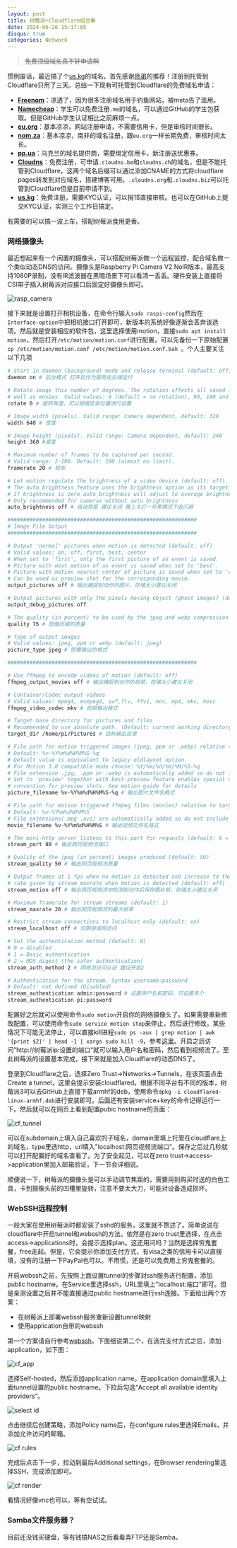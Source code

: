 ```yaml
---
layout: post
title: 树莓派+Cloudflare组合拳
date: 2024-06-26 15:17:05
disqus: true
categories: Network
---
```




> ~~免费顶级域名真不好申请啊~~



惯例废话，最近搞了个[us.kg](https://register.us.kg/)的域名，首先感谢[师弟](https://lixeon.com/)的推荐！注册到托管到Cloudflare只用了三天。总结一下现有可托管到Cloudflare的免费域名申请：

- **[Freenom](https://www.freenom.com/)**：凉透了，因为很多注册域名用于钓鱼网站，被meta告了滥用。
- **[Namecheap](https://nc.me)**：学生可以免费注册`.me`的域名，可以通过GitHub的学生包获取。但是GitHub学生认证相比之前麻烦一点。
- **[eu.org](https://nic.eu.org)**：基本凉凉，网站注册申请，不需要信用卡，但是审核时间很长。
- **[nom.za](https://secure.nom.za)**：基本凉凉，南非的域名注册，跟`eu.org`一样长期免费，审核时间太长。
- **[pp.ua](https://nic.ua/en/domains)**：乌克兰的域名提供商，需要绑定信用卡，新注册送优惠券。
- **[Cloudns](https://cloudns.net)**：免费注册，可申请`.cloudns.be`和`cloudns.ch`的域名，但是不能托管到Cloudflare，这两个域名后缀可以通过添加CNAME的方式将cloudflare pages转发到对应域名，搭建博客可用。`.cloudns.org`和`.cloudns.biz`可以托管到Cloudflare但是目前申请不到。
- **[us.kg](https://register.us.kg)**：免费注册，需要KYC认证，可以捐1$直接审核。也可以在GitHub上提交KYC认证，实测三个工作日搞定。

有需要的可以搞一波上车，搭配树莓派食用更香。



### 网络摄像头

最近想起来有一个闲置的摄像头，可以搭配树莓派做一个远程监控，配合域名做一个类似动态DNS的访问。摄像头是Raspberry Pi Camera V2 NoIR版本，最高支持1080P录制，没有IR滤波器在黑暗场景下可以看清一丢丢。硬件安装上直接将CSI带子插入树莓派对应接口后固定好摄像头即可。

![rasp_camera](../../../../assets/images/IMG_0139.png)

接下来就是设置打开相机设备，在命令行输入`sudo raspi-config`然后在`Interface-option`中把相机接口打开即可，新版本的系统好像逐渐会丢弃该选项。然后就是安装相应的软件包，这里选择使用motion，直接`sudo apt install motion`，然后打开`/etc/motion/motion.conf`进行配置，可以先备份一下原始配置`cp /etc/motion/motion.conf /etc/motion/motion.conf.bak `。个人主要关注以下几项

```bash
# Start in daemon (background) mode and release terminal (default: off)
daemon on # 后台模式 打开后作为服务在后端运行

# Rotate image this number of degrees. The rotation affects all saved images as
# well as movies. Valid values: 0 (default = no rotation), 90, 180 and 270.
rotate 0 # 旋转角度，可以根据安装位置进行设置

# Image width (pixels). Valid range: Camera dependent, default: 320
width 640 # 宽度

# Image height (pixels). Valid range: Camera dependent, default: 240
height 360 #高度

# Maximum number of frames to be captured per second.
# Valid range: 2-100. Default: 100 (almost no limit).
framerate 20 # 帧率

# Let motion regulate the brightness of a video device (default: off).
# The auto_brightness feature uses the brightness option as its target value.
# If brightness is zero auto_brightness will adjust to average brightness value>
# Only recommended for cameras without auto brightness
auto_brightness off # 自动亮度 建议关闭 晚上关灯一片黑情况下会闪屏

############################################################
# Image File Output
############################################################

# Output 'normal' pictures when motion is detected (default: off)
# Valid values: on, off, first, best, center
# When set to 'first', only the first picture of an event is saved.
# Picture with most motion of an event is saved when set to 'best'.
# Picture with motion nearest center of picture is saved when set to 'center'.
# Can be used as preview shot for the corresponding movie.
output_pictures off # 输出捕捉到动作的图片，存储太小建议关闭

# Output pictures with only the pixels moving object (ghost images) (default: o>
output_debug_pictures off

# The quality (in percent) to be used by the jpeg and webp compression (default>
quality 75 # 图像压缩的质量

# Type of output images
# Valid values: jpeg, ppm or webp (default: jpeg)
picture_type jpeg # 图像输出的格式

############################################################

# Use ffmpeg to encode videos of motion (default: off)
ffmpeg_output_movies off # 输出捕捉到动作的视频，存储太小建议关闭

# Container/Codec output videos
# Valid values: mpeg4, msmpeg4, swf,flv, ffv1, mov, mp4, mkv, hevc
ffmpeg_video_codec mkv # 视频输出格式

# Target base directory for pictures and films
# Recommended to use absolute path. (Default: current working directory)
target_dir /home/pi/Pictures # 目标输出目录

# File path for motion triggered images (jpeg, ppm or .webp) relative to target>
# Default: %v-%Y%m%d%H%M%S-%q
# Default value is equivalent to legacy oldlayout option
# For Motion 3.0 compatible mode choose: %Y/%m/%d/%H/%M/%S-%q
# File extension .jpg, .ppm or .webp is automatically added so do not include t>
# Set to 'preview' together with best-preview feature enables special naming
# convention for preview shots. See motion guide for details
picture_filename %v-%Y%m%d%H%M%S-%q # 输出图片文件名格式

# File path for motion triggered ffmpeg films (movies) relative to target_dir
# Default: %v-%Y%m%d%H%M%S
# File extensions(.mpg .avi) are automatically added so do not include them
movie_filename %v-%Y%m%d%H%M%S # 输出视频文件名格式

# The mini-http server listens to this port for requests (default: 0 = disabled)
stream_port 80 # 输出网页视频流端口

# Quality of the jpeg (in percent) images produced (default: 50)
stream_quality 50 # 输出网页视频流质量

# Output frames at 1 fps when no motion is detected and increase to the
# rate given by stream_maxrate when motion is detected (default: off)
stream_motion off # 输出网页视频流中检测到动作后保存图片帧，存储太小建议关闭

# Maximum framerate for stream streams (default: 1)
stream_maxrate 20 # 输出网页视频流的最大帧率

# Restrict stream connections to localhost only (default: on)
stream_localhost off # 仅限局域网访问

# Set the authentication method (default: 0)
# 0 = disabled
# 1 = Basic authentication
# 2 = MD5 digest (the safer authentication)
stream_auth_method 2 # 网络流访问认证 建议开启2

# Authentication for the stream. Syntax username:password
# Default: not defined (Disabled)
stream_authentication admin:password # 设置用户名和密码，可设置多个
stream_authentication pi:password

```

配置好之后就可以使用命令`sudo motion`开启你的网络摄像头了。如果需要重新修改配置，可以使用命令`sudo service motion stop`来停止，然后进行修改。某些情况下可能无法停止，可以直接kill进程`sudo ps -aux | grep motion | awk '{print $2}' | head -1 | xargs sudo kill -9`，参考[这里](https://alexpeng.cn/post/34.html)。开启之后访问”http://树莓派ip:设置的端口“就可以输入用户名和密码，然后看到视频流了。至此树莓派的设置基本完成，接下来就是加入Cloudflare的动态DNS了。

登录到Cloudflare之后，选择Zero Trust->Networks->Tunnels，在该页面点击Create a tunnel，这里会提示安装cloudflared。根据不同平台有不同的版本，树莓派3可以去GitHub上直接下载armhf的deb，使用命令`dpkg -i cloudflared-linux-armhf.deb`进行安装即可。后面还有安装service+key的命令记得运行一下。然后就可以在网页上看到配置pubic hostname的页面：

![cf_tunnel](../../../../assets/images/cf_tunnel.JPG)

可以在subdomain上填入自己喜欢的子域名，domain里填上托管在cloudflare上的域名，type里选http，url填入"localhost:网页视频流端口"。保存之后过几秒就可以打开配置好的域名查看了。为了安全起见，可以在zero trust->access->application里加入邮箱验证，下一节会详细说。

顺便说一下，树莓派的摄像头是可以手动调节焦距的，需要用到购买时送的白色工具，卡到摄像头前的凹槽里旋转，注意不要太大力，可能对设备造成损坏。



### WebSSH远程控制

一般大家在使用树莓派时都安装了sshd的服务，这里就不赘述了。简单说说在cloudflare中开启tunnel和webssh的方法。依然是在zero trust里选择，在点击access->applications时，会提示选择plan。这还用问吗？当然是选择穷鬼套餐，free走起。但是，它会提示你添加支付方式，有visa之类的信用卡可以直接填，没有的注册一下PayPal也可以。不用慌，还是可以免费用上穷鬼套餐的。

开启webssh之前，先按照上面设置tunnel的步骤对ssh服务进行配置，添加public hostname。在Service里选择ssh，URL里填上"localhost:端口"即可。但是亲测设置之后并不能直接通过public hostname进行ssh连接。下面给出两个方案：

+ 在树莓派上部署webssh服务重新设置tunnel映射
+ 使用application自带的webssh

第一个方案请自行参考[webssh](https://github.com/huashengdun/webssh)。下面细说第二个，在选完支付方式之后，添加application，如下图：

![cf_app](../../../../assets/images/cf_app.png)

选择Self-hosted，然后添加application name。在application domain里填入上面tunnel设置的public hostname。下拉后勾选“Accept all available identity providers”。

![select id](../../../../assets/images/cf_app_identity.png)

点击继续后创建策略，添加Policy name后，在configure rules里选择Emails，并添加允许访问的邮箱。

![cf rules](../../../../assets/images/cf_app_rules.png)

完成后点击下一步，拉动到最后Additional settings，在Browser rendering里选择SSH，完成添加即可。

![cf render](../../../../assets/images/cf_app_webssh.png)

看情况好像vnc也可以，等有空试试。

### Samba文件服务器？

目前还没钱买硬盘，等有钱搞NAS之后看看弄FTP还是Samba。



